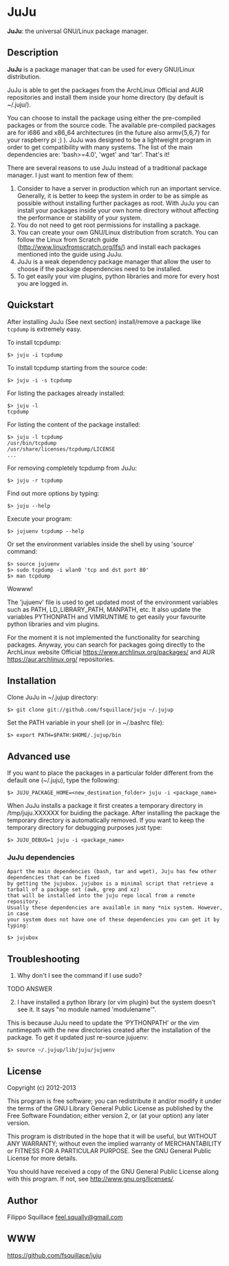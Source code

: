 # JuJu
**JuJu**: the universal GNU/Linux package manager.

## Description
**JuJu** is a package manager that can be used for every GNU/Linux distribution.

JuJu is able to get the packages from the ArchLinux Official and AUR repositories and install them
inside your home directory (by default is ~/.juju/).

You can choose to install the package using either the pre-compiled packages or from the source code. The available
pre-compiled packages are for i686 and x86\_64 architectures (in the future also armv{5,6,7} for your raspberry pi ;) ).
JuJu was designed to be a lightweight program in order to get compatibility with many systems.
The list of the main dependencies are: 'bash>=4.0', 'wget' and 'tar'. That's it!

There are several reasons to use JuJu instead of a traditional package manager. I just want to mention few of them:

1. Consider to have a server in production which run an important service. Generally,
    it is better to keep the system in order to be as simple as possible without installing further packages as root.
    With JuJu you can install your packages inside your own home directory without affecting the performance or stability of your
    system.
2. You do not need to get root permissions for installing a package.
3. You can create your own GNU/Linux distribution from scratch. You can follow the Linux from Scratch guide
    (http://www.linuxfromscratch.org/lfs/) and install each packages mentioned into the guide using JuJu.
4. JuJu is a weak dependency package manager that allow the user to choose if the package dependencies need to be installed.
5. To get easily your vim plugins, python libraries and more for every host you are logged in.

## Quickstart
After installing JuJu (See next section) install/remove a package like `tcpdump` is extremely easy.

To install tcpdump:

    $> juju -i tcpdump

To install tcpdump starting from the source code:

    $> juju -i -s tcpdump

For listing the packages already installed:

    $> juju -l
    tcpdump

For listing the content of the package installed:

    $> juju -l tcpdump
    /usr/bin/tcpdump
    /usr/share/licenses/tcpdump/LICENSE
    ...

For removing completely tcpdump from JuJu:

    $> juju -r tcpdump

Find out more options by typing:

    $> juju --help

Execute your program:

    $> jujuenv tcpdump --help

Or set the environment variables inside the shell by using 'source' command:

    $> source jujuenv
    $> sudo tcpdump -i wlan0 'tcp and dst port 80'
    $> man tcpdump

Wowww!

The 'jujuenv' file is used to get updated most of the environment variables such as PATH, LD\_LIBRARY\_PATH,
    MANPATH, etc. It also update the variables PYTHONPATH and VIMRUNTIME to get easily your favourite python libraries and
    vim plugins.

For the moment it is not implemented the functionality for searching packages. Anyway, you can search for
packages going directly to the ArchLinux website Official https://www.archlinux.org/packages/ and AUR
https://aur.archlinux.org/ repositories.

## Installation
Clone JuJu in ~/.jujup directory:

    $> git clone git://github.com/fsquillace/juju ~/.jujup

Set the PATH variable in your shell (or in ~/.bashrc file):

    $> export PATH=$PATH:$HOME/.jujup/bin

## Advanced use
If you want to place the packages in a particular folder different from the default one (~/.juju),
   type the following:

    $> JUJU_PACKAGE_HOME=<new_destination_folder> juju -i <package_name>

When JuJu installs a package it first creates a temporary directory in /tmp/juju.XXXXXX for buiding the package.
After installing the package the temporary directory is automatically removed. If you want to keep the temporary directory for debugging
purposes just type:

    $> JUJU_DEBUG=1 juju -i <package_name>

### JuJu dependencies
    Apart the main dependencies (bash, tar and wget), Juju has few other dependencies that can be fixed
    by getting the jujubox. jujubox is a minimal script that retrieve a tarball of a package set (awk, grep and xz)
    that will be installed into the juju repo local from a remote repository.
    Usually these dependencies are available in many *nix system. However, in case
    your system does not have one of these dependencies you can get it by typing:

    $> jujubox

## Troubleshooting

1. Why don't I see the command if I use sudo?

TODO ANSWER

2. I have installed a python library (or vim plugin) but the system doesn't see it. It says "no module named 'modulename'".

This is because JuJu need to update the 'PYTHONPATH' or the vim runtimepath with the new directories created after the
installation of the package.
To get it updated just re-source jujuenv:

    $> source ~/.jujup/lib/juju/jujuenv

## License
Copyright (c) 2012-2013

This program is free software; you can redistribute it and/or modify it
under the terms of the GNU Library General Public License as published
by the Free Software Foundation; either version 2, or (at your option)
any later version.

This program is distributed in the hope that it will be useful,
but WITHOUT ANY WARRANTY; without even the implied warranty of
MERCHANTABILITY or FITNESS FOR A PARTICULAR PURPOSE.  See the
GNU General Public License for more details.

You should have received a copy of the GNU General Public License
along with this program.  If not, see <http://www.gnu.org/licenses/>.

## Author
Filippo Squillace <feel.squally@gmail.com>

## WWW
https://github.com/fsquillace/juju
